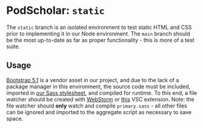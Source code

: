 # PodScholar: `static`

The `static` branch is an isolated environment to test static HTML and CSS prior to implementing it in our Node 
environment. The `main` branch should be the most up-to-date as far as proper functionality - this is more of a test 
suite.

## Usage

[Bootstrap 5.1](https://getbootstrap.com/docs/5.1/) is a vendor asset in our project, and due to the lack of a package 
manager in this environment, the source code must be included, imported in 
[our Sass stylesheet](asset/css/primary.sass), and compiled for runtime. To this end, a file watcher should be created
with [WebStorm](https://www.jetbrains.com/help/webstorm/using-file-watchers.html#ws_creating_file_watchers) or 
[this](https://marketplace.visualstudio.com/items?itemName=ritwickdey.live-sass) VSC extension. Note: the file watcher 
should **only** watch and compile `primary.sass` - all other files can be ignored and imported to the aggregate script 
as necessary to save space.